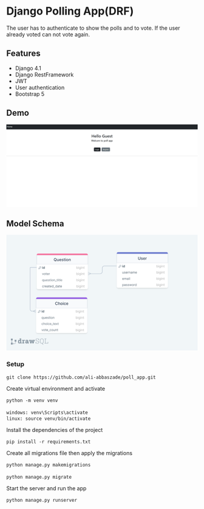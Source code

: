 # Django Polling App(DRF)

The user has to authenticate to show the polls and to vote. If the user already voted can not vote again.

## Features

- Django 4.1
- Django RestFramework
- JWT
- User authentication
- Bootstrap 5

## Demo

![demo](./demo.gif)

## Model Schema

![database schema](./schema.png)

### Setup

```
git clone https://github.com/ali-abbaszade/poll_app.git
```

Create virtual environment and activate

```
python -m venv venv

windows: venv\Scripts\activate
linux: source venv/bin/activate
```

Install the dependencies of the project

```
pip install -r requirements.txt
```

Create all migrations file then apply the migrations

```
python manage.py makemigrations

python manage.py migrate
```

Start the server and run the app

```
python manage.py runserver
```

